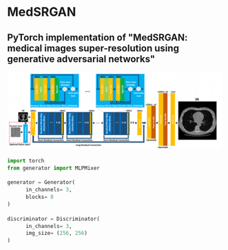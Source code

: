 # MedSRGAN
## PyTorch implementation of "MedSRGAN: medical images super-resolution using generative adversarial networks"

<img src="./img/medsrgan.PNG" width="500px"></img>

```python
import torch
from generator import MLPMixer

generator = Generator(
      in_channels= 3,
      blocks= 8
)

discriminator = Discriminator(
      in_channels= 3, 
      img_size= (256, 256)
)
```
